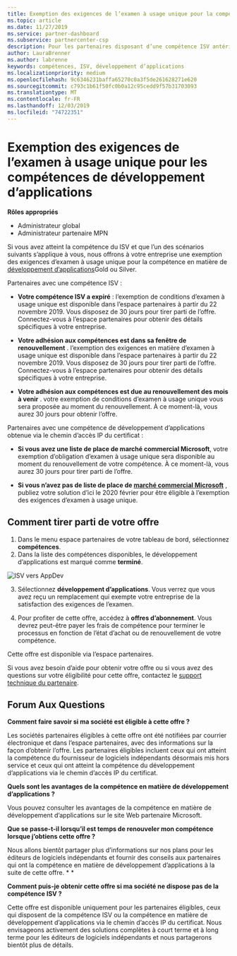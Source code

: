 ```yaml
---
title: Exemption des exigences de l’examen à usage unique pour la compétence du développement d’applications | Espace partenaires
ms.topic: article
ms.date: 11/27/2019
ms.service: partner-dashboard
ms.subservice: partnercenter-csp
description: Pour les partenaires disposant d’une compétence ISV antérieure, Découvrez comment obtenir une exemption des exigences d’examen à usage unique pour les compétences de développement d’applications
author: LauraBrenner
ms.author: labrenne
keywords: compétences, ISV, développement d’applications
ms.localizationpriority: medium
ms.openlocfilehash: 9c6346231baffa65270c0a3f5de261628271e620
ms.sourcegitcommit: c793c1b61f50fc0b0a12c95cedd9f57b31703093
ms.translationtype: MT
ms.contentlocale: fr-FR
ms.lasthandoff: 12/03/2019
ms.locfileid: "74722351"
---
```

# <a name="one-time-exam-requirements-exemption-for-the-application-development-competency"></a>Exemption des exigences de l’examen à usage unique pour les compétences de développement d’applications

**Rôles appropriés**

- Administrateur global
- Administrateur partenaire MPN

Si vous avez atteint la compétence du ISV et que l’un des scénarios suivants s’applique à vous, nous offrons à votre entreprise une exemption des exigences d’examen à usage unique pour la compétence en matière de [développement d’applications](https://partner.microsoft.com/membership/application-development-competency)Gold ou Silver. 

Partenaires avec une compétence ISV :

- **Votre compétence ISV a expiré** : l’exemption de conditions d’examen à usage unique est disponible dans l’espace partenaires à partir du 22 novembre 2019. Vous disposez de 30 jours pour tirer parti de l’offre. Connectez-vous à l’espace partenaires pour obtenir des détails spécifiques à votre entreprise.

- **Votre adhésion aux compétences est dans sa fenêtre de renouvellement** . l’exemption des exigences en matière d’examen à usage unique est disponible dans l’espace partenaires à partir du 22 novembre 2019. Vous disposez de 30 jours pour tirer parti de l’offre. Connectez-vous à l’espace partenaires pour obtenir des détails spécifiques à votre entreprise.

- **Votre adhésion aux compétences est due au renouvellement des mois à venir** . votre exemption de conditions d’examen à usage unique vous sera proposée au moment du renouvellement. À ce moment-là, vous aurez 30 jours pour obtenir l’offre.

Partenaires avec une compétence de développement d’applications obtenue via le chemin d’accès IP du certificat :

- **Si vous avez une liste de place de marché commercial Microsoft**, votre exemption d’obligation d’examen à usage unique sera disponible au moment du renouvellement de votre compétence. À ce moment-là, vous aurez 30 jours pour tirer parti de l’offre.

- **Si vous n’avez pas de liste de place de [marché commercial Microsoft](https://azure.microsoft.com/overview/commercial-marketplace/)** , publiez votre solution d’ici le 2020 février pour être éligible à l’exemption des exigences d’examen à usage unique.

## <a name="how-to-take-advantage-of-your-offer"></a>Comment tirer parti de votre offre

1. Dans le menu espace partenaires de votre tableau de bord, sélectionnez **compétences**.
2. Dans la liste des compétences disponibles, le développement d’applications est marqué comme **terminé**.

![ISV vers AppDev](images/appdev.png)

3. Sélectionnez **développement d’applications**. Vous verrez que vous avez reçu un remplacement qui exempte votre entreprise de la satisfaction des exigences de l’examen. 

4. Pour profiter de cette offre, accédez à **offres d’abonnement**. Vous devrez peut-être payer les frais de compétence pour terminer le processus en fonction de l’état d’achat ou de renouvellement de votre compétence. 

Cette offre est disponible via l’espace partenaires.

Si vous avez besoin d’aide pour obtenir votre offre ou si vous avez des questions sur votre éligibilité pour cette offre, contactez le [support technique du partenaire](https://partner.microsoft.com/Support). 

## <a name="frequently-asked-questions"></a>Forum Aux Questions

**Comment faire savoir si ma société est éligible à cette offre ?**

Les sociétés partenaires éligibles à cette offre ont été notifiées par courrier électronique et dans l’espace partenaires, avec des informations sur la façon d’obtenir l’offre. Les partenaires éligibles incluent ceux qui ont atteint la compétence du fournisseur de logiciels indépendants désormais mis hors service et ceux qui ont atteint la compétence du développement d’applications via le chemin d’accès IP du certificat. 

**Quels sont les avantages de la compétence en matière de développement d’applications ?**

Vous pouvez consulter les avantages de la compétence en matière de développement d’applications sur le site Web partenaire Microsoft. 

**Que se passe-t-il lorsqu’il est temps de renouveler mon compétence lorsque j’obtiens cette offre ?** 

Nous allons bientôt partager plus d’informations sur nos plans pour les éditeurs de logiciels indépendants et fournir des conseils aux partenaires qui ont la compétence en matière de développement d’applications à la suite de cette offre. * *  

**Comment puis-je obtenir cette offre si ma société ne dispose pas de la compétence ISV ?**

Cette offre est disponible uniquement pour les partenaires éligibles, ceux qui disposent de la compétence ISV ou la compétence en matière de développement d’applications via le chemin d’accès IP du certificat. Nous envisageons activement des solutions complètes à court terme et à long terme pour les éditeurs de logiciels indépendants et nous partagerons bientôt plus de détails. 


